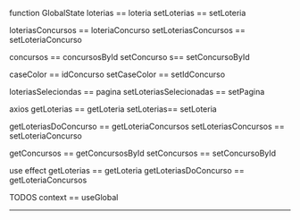 function GlobalState
loterias == loteria
setLoterias == setLoteria

loteriasConcursos == loteriaConcurso
 setLoteriasConcursos == setLoteriaConcurso

 concursos == concursosById
 setConcurso s== setConcursoById

 caseColor == idConcurso
 setCaseColor == setIdConcurso

 loteriasSeleciondas == pagina
 setLoteriasSelecionadas == setPagina


 axios
 getLoterias == getLoteria
  setLoterias== setLoteria

 getLoteriasDoConcurso == getLoteriaConcursos
  setLoteriasConcursos == setLoteriaConcurso

getConcursos == getConcursosById
setConcursos == setConcursoById

use effect
getLoterias == getLoteria
getLoteriasDoConcurso == getLoteriaConcursos


TODOS 
context == useGlobal

__________________________________________________

